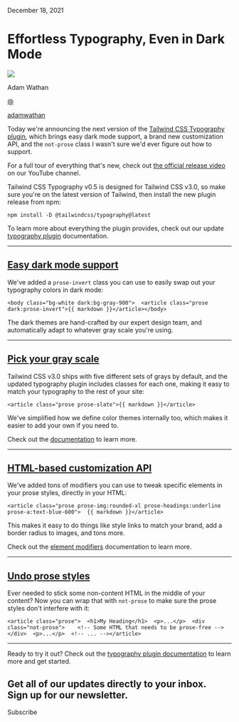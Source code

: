 <!--$-->

<!--/$-->

December 18, 2021

# Effortless Typography, Even in Dark Mode

![](/_next/image?url=%2F_next%2Fstatic%2Fmedia%2Fadamwathan.f69b0b90.jpg\&w=96\&q=75)

Adam Wathan

[@](https://twitter.com/adamwathan)

<!-- -->

[adamwathan](https://twitter.com/adamwathan)

Today we're announcing the next version of the [Tailwind CSS Typography plugin](https://v3.tailwindcss.com/docs/typography-plugin), which brings easy dark mode support, a brand new customization API, and the `not-prose` class I wasn't sure we'd ever figure out how to support.

For a full tour of everything that's new, check out [the official release video](https://www.youtube.com/watch?v=GEYkwfYytAM) on our YouTube channel.

Tailwind CSS Typography v0.5 is designed for Tailwind CSS v3.0, so make sure you're on the latest version of Tailwind, then install the new plugin release from npm:

```
npm install -D @tailwindcss/typography@latest
```

To learn more about everything the plugin provides, check out our update [typography plugin](https://v3.tailwindcss.com/docs/typography-plugin) documentation.

***

## [Easy dark mode support](#easy-dark-mode-support)

We've added a `prose-invert` class you can use to easily swap out your typography colors in dark mode:

```
<body class="bg-white dark:bg-gray-900">  <article class="prose dark:prose-invert">{{ markdown }}</article></body>
```

The dark themes are hand-crafted by our expert design team, and automatically adapt to whatever gray scale you're using.

***

## [Pick your gray scale](#pick-your-gray-scale)

Tailwind CSS v3.0 ships with five different sets of grays by default, and the updated typography plugin includes classes for each one, making it easy to match your typography to the rest of your site:

```
<article class="prose prose-slate">{{ markdown }}</article>
```

We've simplified how we define color themes internally too, which makes it easier to add your own if you need to.

Check out the [documentation](https://v3.tailwindcss.com/docs/typography-plugin#choosing-a-gray-scale) to learn more.

***

## [HTML-based customization API](#html-based-customization-api)

We've added tons of modifiers you can use to tweak specific elements in your prose styles, directly in your HTML:

<!-- -->

```
<article class="prose prose-img:rounded-xl prose-headings:underline prose-a:text-blue-600">  {{ markdown }}</article>
```

This makes it easy to do things like style links to match your brand, add a border radius to images, and tons more.

Check out the [element modifiers](https://v3.tailwindcss.com/docs/typography-plugin#element-modifiers) documentation to learn more.

***

## [Undo prose styles](#undo-prose-styles)

Ever needed to stick some non-content HTML in the middle of your content? Now you can wrap that with `not-prose` to make sure the prose styles don't interfere with it:

```
<article class="prose">  <h1>My Heading</h1>  <p>...</p>  <div class="not-prose">    <!-- Some HTML that needs to be prose-free -->  </div>  <p>...</p>  <!-- ... --></article>
```

***

Ready to try it out? Check out the [typography plugin documentation](https://v3.tailwindcss.com/docs/typography-plugin) to learn more and get started.

Get all of our updates directly to your inbox.\
Sign up for our newsletter.
---------------------------

Subscribe

<!--$-->

<!--/$-->
